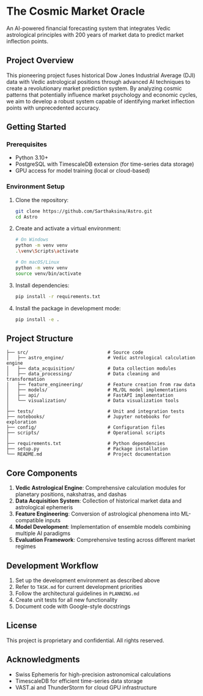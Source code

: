 # The Cosmic Market Oracle

An AI-powered financial forecasting system that integrates Vedic astrological principles with 200 years of market data to predict market inflection points.

## Project Overview

This pioneering project fuses historical Dow Jones Industrial Average (DJI) data with Vedic astrological positions through advanced AI techniques to create a revolutionary market prediction system. By analyzing cosmic patterns that potentially influence market psychology and economic cycles, we aim to develop a robust system capable of identifying market inflection points with unprecedented accuracy.

## Getting Started

### Prerequisites

- Python 3.10+
- PostgreSQL with TimescaleDB extension (for time-series data storage)
- GPU access for model training (local or cloud-based)

### Environment Setup

1. Clone the repository:
   ```bash
   git clone https://github.com/Sarthaksina/Astro.git
   cd Astro
   ```

2. Create and activate a virtual environment:
   ```bash
   # On Windows
   python -m venv venv
   .\venv\Scripts\activate
   
   # On macOS/Linux
   python -m venv venv
   source venv/bin/activate
   ```

3. Install dependencies:
   ```bash
   pip install -r requirements.txt
   ```

4. Install the package in development mode:
   ```bash
   pip install -e .
   ```

## Project Structure

```
├── src/                             # Source code
│   ├── astro_engine/                # Vedic astrological calculation engine
│   ├── data_acquisition/            # Data collection modules
│   ├── data_processing/             # Data cleaning and transformation
│   ├── feature_engineering/         # Feature creation from raw data
│   ├── models/                      # ML/DL model implementations
│   ├── api/                         # FastAPI implementation
│   └── visualization/               # Data visualization tools
│
├── tests/                           # Unit and integration tests
├── notebooks/                       # Jupyter notebooks for exploration
├── config/                          # Configuration files
├── scripts/                         # Operational scripts
│
├── requirements.txt                 # Python dependencies
├── setup.py                         # Package installation
└── README.md                        # Project documentation
```

## Core Components

1. **Vedic Astrological Engine**: Comprehensive calculation modules for planetary positions, nakshatras, and dashas
2. **Data Acquisition System**: Collection of historical market data and astrological ephemeris
3. **Feature Engineering**: Conversion of astrological phenomena into ML-compatible inputs
4. **Model Development**: Implementation of ensemble models combining multiple AI paradigms
5. **Evaluation Framework**: Comprehensive testing across different market regimes

## Development Workflow

1. Set up the development environment as described above
2. Refer to `TASK.md` for current development priorities
3. Follow the architectural guidelines in `PLANNING.md`
4. Create unit tests for all new functionality
5. Document code with Google-style docstrings

## License

This project is proprietary and confidential. All rights reserved.

## Acknowledgments

- Swiss Ephemeris for high-precision astronomical calculations
- TimescaleDB for efficient time-series data storage
- VAST.ai and ThunderStorm for cloud GPU infrastructure